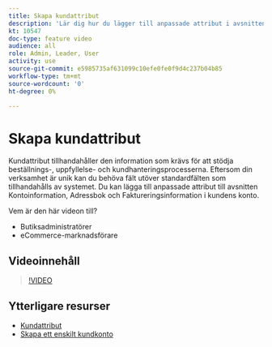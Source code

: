 ```yaml
---
title: Skapa kundattribut
description: 'Lär dig hur du lägger till anpassade attribut i avsnitten Kontoinformation, Adressbok och Faktureringsinformation för en kunds konto. '
kt: 10547
doc-type: feature video
audience: all
role: Admin, Leader, User
activity: use
source-git-commit: e5985735af631099c10efe0fe0f9d4c237b04b85
workflow-type: tm+mt
source-wordcount: '0'
ht-degree: 0%

---
```


# Skapa kundattribut

Kundattribut tillhandahåller den information som krävs för att stödja beställnings-, uppfyllelse- och kundhanteringsprocesserna. Eftersom din verksamhet är unik kan du behöva fält utöver standardfälten som tillhandahålls av systemet. Du kan lägga till anpassade attribut till avsnitten Kontoinformation, Adressbok och Faktureringsinformation i kundens konto.

Vem är den här videon till?

- Butiksadministratörer
- eCommerce-marknadsförare

## Videoinnehåll

>[!VIDEO](https://video.tv.adobe.com/v/343661?quality=12&learn=on)

## Ytterligare resurser

- [Kundattribut](https://docs.magento.com/user-guide/stores/attributes-customer.html)
- [Skapa ett enskilt kundkonto](https://docs.magento.com/user-guide/customers/account-create.html)
